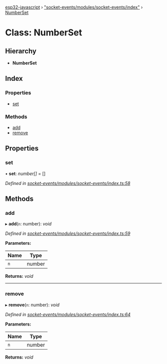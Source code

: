 [esp32-javascript](../README.md) › ["socket-events/modules/socket-events/index"](../modules/_socket_events_modules_socket_events_index_.md) › [NumberSet](_socket_events_modules_socket_events_index_.numberset.md)

# Class: NumberSet

## Hierarchy

* **NumberSet**

## Index

### Properties

* [set](_socket_events_modules_socket_events_index_.numberset.md#set)

### Methods

* [add](_socket_events_modules_socket_events_index_.numberset.md#add)
* [remove](_socket_events_modules_socket_events_index_.numberset.md#remove)

## Properties

###  set

• **set**: *number[]* = []

*Defined in [socket-events/modules/socket-events/index.ts:58](https://github.com/marcelkottmann/esp32-javascript/blob/22ffb3d/components/socket-events/modules/socket-events/index.ts#L58)*

## Methods

###  add

▸ **add**(`n`: number): *void*

*Defined in [socket-events/modules/socket-events/index.ts:59](https://github.com/marcelkottmann/esp32-javascript/blob/22ffb3d/components/socket-events/modules/socket-events/index.ts#L59)*

**Parameters:**

Name | Type |
------ | ------ |
`n` | number |

**Returns:** *void*

___

###  remove

▸ **remove**(`n`: number): *void*

*Defined in [socket-events/modules/socket-events/index.ts:64](https://github.com/marcelkottmann/esp32-javascript/blob/22ffb3d/components/socket-events/modules/socket-events/index.ts#L64)*

**Parameters:**

Name | Type |
------ | ------ |
`n` | number |

**Returns:** *void*
